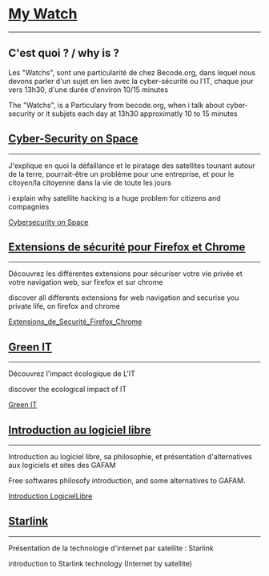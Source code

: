 <h1> <u>My Watch</u> </h1>
<hr size ="12">

<h2> C'est quoi ? / why is ? </h2>

<p> Les "Watchs", sont une particularité de chez Becode.org, dans lequel nous devons parler d'un sujet en lien avec la cyber-sécurité ou l'IT, chaque jour vers 13h30, d'une durée d'environ 10/15 minutes </p>

<p> The "Watchs", is a Particulary from becode.org, when i talk about cyber-security or it subjets each day at 13h30 approximatly 10 to 15 minutes</p>


<h2><u> Cyber-Security on Space</u> </h2>
<hr size ="12">

<p> J'explique en quoi la défaillance et le piratage des satellites tounant autour de la terre, pourrait-être un probléme pour une entreprise, et pour le citoyen/la citoyenne dans la vie de toute les jours </p>

<p> i explain why satellite hacking is a huge problem for citizens and compagnies </p>

<a href ="https://github.com/Novastellae/My_Watchs/blob/main/Cybersecurity_on_Space.pdf" > Cybersecurity on Space </a>


<h2><u> Extensions de sécurité pour Firefox et Chrome </u></h2>
<hr size ="12">

<p> Découvrez les différentes extensions pour sécuriser votre vie privée et votre navigation web, sur firefox et sur chrome </p>
<p> discover all differents extensions for web navigation and securise you private life, on firefox and chrome </p>

<a href ="https://github.com/Novastellae/My_Watchs/blob/main/Extensions_de_securite_pour_firefox_et_chrome.pdf" > Extensions_de_Securité_Firefox_Chrome </a>

<h2><u> Green IT </u></h2>
<hr size ="12">

<p> Découvrez l'impact écologique de L'IT </p>
<p> discover the ecological impact of IT </p>

<a href ="https://github.com/Novastellae/My_Watchs/blob/main/Green_IT.pdf" > Green IT </a>

<h2> <u>Introduction au logiciel libre </u></h2>
<hr size ="12">
<p> Introduction au logiciel libre, sa philosophie, et présentation d'alternatives aux logiciels et sites des GAFAM </p>
<p> Free softwares philosofy  introduction, and some alternatives to GAFAM. </p>
<a href ="https://github.com/Novastellae/My_Watchs/blob/main/Introduction_LogicielLibre_Mitnick1_09_06_2022_JVolbout.pdf" > Introduction LogicielLibre</a>

<h2><u> Starlink </u> </h2>
<hr size ="12">
<p> Présentation de la technologie d'internet par satellite : Starlink </p>
<p> introduction to Starlink technology (Internet by satellite) </p>
<p><a href ="> test </a> </p>

<h2><u> European Cybersecurity, Norms & Frameworks (Ma dernière watch de la formation) </u> </h2>
